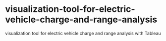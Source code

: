 # visualization-tool-for-electric-vehicle-charge-and-range-analysis
visualization tool for electric vehicle charge and range analysis with Tableau
